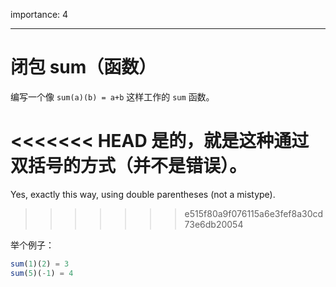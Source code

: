 importance: 4

---

# 闭包 sum（函数）

编写一个像 `sum(a)(b) = a+b` 这样工作的 `sum` 函数。

<<<<<<< HEAD
是的，就是这种通过双括号的方式（并不是错误）。
=======
Yes, exactly this way, using double parentheses (not a mistype).
>>>>>>> e515f80a9f076115a6e3fef8a30cd73e6db20054

举个例子：

```js
sum(1)(2) = 3
sum(5)(-1) = 4
```

